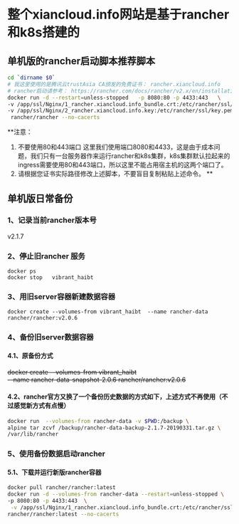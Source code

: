 # 整个xiancloud.info网站是基于rancher和k8s搭建的
## 单机版的rancher启动脚本推荐脚本
```bash
cd `dirname $0`
# 我这里使用的是腾讯云trustAsia CA颁发的免费证书： rancher.xiancloud.info
# rancher启动请参考： https://rancher.com/docs/rancher/v2.x/en/installation/single-node/
docker run -d --restart=unless-stopped   -p 8080:80 -p 4433:443   \
-v /app/ssl/Nginx/1_rancher.xiancloud.info_bundle.crt:/etc/rancher/ssl/cert.pem   \
-v /app/ssl/Nginx/2_rancher.xiancloud.info.key:/etc/rancher/ssl/key.pem    \
 rancher/rancher --no-cacerts
```
**注意： 
1. 不要使用80和443端口
这里我们使用端口8080和4433，这是由于成本问题，我们只有一台服务器作来运行rancher和k8s集群，k8s集群默认拉起来的ingress需要使用80和443端口，所以这里不能占用宿主机的这两个端口了。
2. 请根据您证书实际路径修改上述脚本，不要盲目复制粘贴上述命令。
**


## 单机版日常备份
### 1、记录当前rancher版本号
v2.1.7

### 2、停止旧rancher 服务
```
docker ps 
docker stop   vibrant_haibt
```

### 3、用旧server容器新建数据容器
`docker create --volumes-from vibrant_haibt  --name rancher-data rancher/rancher:v2.0.6`

### 4、备份旧server数据容器
#### 4.1、原备份方式
~~docker create --volumes-from vibrant_haibt    \
--name rancher-data-snapshot-2.0.6 rancher/rancher:v2.0.6~~
#### 4.2、rancher官方又换了一个备份历史数据的方式如下，上述方式不再使用（不过感觉新方式有点慢）
```bash
docker run  --volumes-from rancher-data -v $PWD:/backup \
alpine tar zcvf /backup/rancher-data-backup-2.1.7-20190331.tar.gz \
/var/lib/rancher
```
### 5、使用备份数据启动rancher
#### 5.1、下载并运行新版rancher容器
```bash
docker pull rancher/rancher:latest
docker run -d --volumes-from rancher-data --restart=unless-stopped \
-p 8080:80 -p 4433:443  \
 -v /app/ssl/Nginx/1_rancher.xiancloud.info_bundle.crt:/etc/rancher/ssl/cert.pem   -v /app/ssl/Nginx/2_rancher.xiancloud.info.key:/etc/rancher/ssl/key.pem \
rancher/rancher:latest --no-cacerts
```
